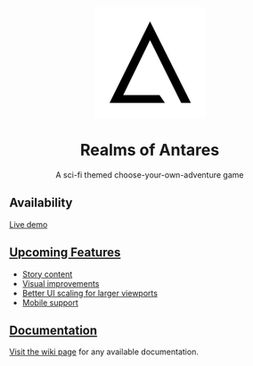 <p align="center"><img src="/src/images/readme-icon.png" align="middle" width="200px" /></p>
<h1 align="center">Realms of Antares</h1>
<p align="center">A sci-fi themed choose-your-own-adventure game</p>
<h2>Availability</h2>
<a href="https://mikeboyd16.github.io/realms-of-antares/">Live demo</href>
<h2>Upcoming Features</h2>
<ul>
  <li>Story content</li>
  <li>Visual improvements</li>
  <li>Better UI scaling for larger viewports</li>
  <li>Mobile support</li>
</ul>
<h2>Documentation</h2>
<p>Visit the <a href="https://github.com/MikeBoyd16/realms-of-antares/wiki">wiki page</a> for any available documentation.
